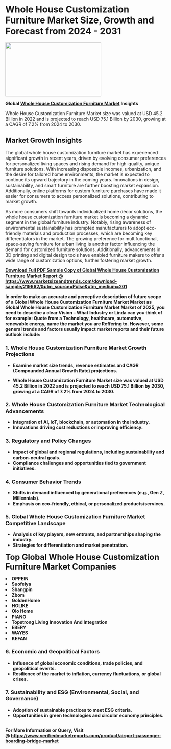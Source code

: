 <H1>Whole House Customization Furniture Market Size, Growth and Forecast from 2024 - 2031</H1><img class="aligncenter size-medium wp-image-584254" src="https://thirdeyenews.in/wp-content/uploads/2024/09/Global-Market-Research-300x168.jpeg" alt="" width="300" height="168" /><p><strong>Global&nbsp;<a href="https://www.marketsizeandtrends.com/download-sample/219662/&amp;utm_source=Pulse&amp;utm_medium=201">Whole House Customization Furniture Market</a> Insights</strong></p><p>Whole House Customization Furniture Market size was valued at USD 45.2 Billion in 2022 and is projected to reach USD 75.1 Billion by 2030, growing at a CAGR of 7.2% from 2024 to 2030.</p><p><h2>Market Growth Insights</h2> <p>The global whole house customization furniture market has experienced significant growth in recent years, driven by evolving consumer preferences for personalized living spaces and rising demand for high-quality, unique furniture solutions. With increasing disposable incomes, urbanization, and the desire for tailored home environments, the market is expected to continue its upward trajectory in the coming years. Innovations in design, sustainability, and smart furniture are further boosting market expansion. Additionally, online platforms for custom furniture purchases have made it easier for consumers to access personalized solutions, contributing to market growth.</p> <p><strong><a href="#"></a></strong></p> <p>As more consumers shift towards individualized home décor solutions, the whole house customization furniture market is becoming a dynamic segment in the global furniture industry. Notably, rising awareness of environmental sustainability has prompted manufacturers to adopt eco-friendly materials and production processes, which are becoming key differentiators in the market. The growing preference for multifunctional, space-saving furniture for urban living is another factor influencing the demand for customized furniture solutions. Additionally, advancements in 3D printing and digital design tools have enabled furniture makers to offer a wide range of customization options, further fostering market growth.</p> <p><strong><a href="#"></p><p><span class=""><strong>Download Full PDF Sample Copy of Global Whole House Customization Furniture Market Report</strong> @ <a href="https://www.marketsizeandtrends.com/download-sample/219662/&amp;utm_source=Pulse&amp;utm_medium=201" target="_blank">https://www.marketsizeandtrends.com/download-sample/219662/&amp;utm_source=Pulse&amp;utm_medium=201</a></span></p><p>In order to make an accurate and perceptive description of future scope of a Global&nbsp;Whole House Customization Furniture Market Market as Global&nbsp;Whole House Customization Furniture Market Market of 2025, you need to describe a clear Vision &ndash; What Industry or Linda can you think of for example: Quote from a Technology, healthcare, automotive, renewable energy, name the market you are Reffering to. However, some general trends and factors usually impact market reports and their future outlook include:</p><h3>1.&nbsp;<strong>Whole House Customization Furniture Market Growth Projections</strong></h3><ul><li>Examine market size trends, revenue estimates and CAGR (Compounded Annual Growth Rate) projections.</li><li><p>Whole House Customization Furniture Market size was valued at USD 45.2 Billion in 2022 and is projected to reach USD 75.1 Billion by 2030, growing at a CAGR of 7.2% from 2024 to 2030.</p></li></ul><h3>2.&nbsp;<strong>Whole House Customization Furniture Market Technological Advancements</strong></h3><ul><li>Integration of AI, IoT, blockchain, or automation in the industry.</li><li>Innovations driving cost reductions or improving efficiency.</li></ul><h3>3.&nbsp;<strong>Regulatory and Policy Changes</strong></h3><ul><li>Impact of global and regional regulations, including sustainability and carbon-neutral goals.</li><li>Compliance challenges and opportunities tied to government initiatives.</li></ul><h3>4.&nbsp;<strong>Consumer Behavior Trends</strong></h3><ul><li>Shifts in demand influenced by generational preferences (e.g., Gen Z, Millennials).</li><li>Emphasis on eco-friendly, ethical, or personalized products/services.</li></ul><h3>5.&nbsp;<strong>Global Whole House Customization Furniture Market Competitive Landscape</strong></h3><ul><li>Analysis of key players, new entrants, and partnerships shaping the industry.</li><li>Strategies for differentiation and market penetration.</li></ul><p data-pm-slice="1 1 []"><span style="color: inherit; font-family: inherit; font-size: 25px;">Top Global Whole House Customization Furniture Market Companies</span></p><div class="" data-test-id=""><p><li>OPPEIN</li><li> Suofeiya</li><li> Shangpin</li><li> Zbom</li><li> GoldenHome</li><li> HOLIKE</li><li> Olo Home</li><li> PIANO</li><li> Topstrong Living Innovation And Integration</li><li> EBERY</li><li> WAYES</li><li> KEFAN</li></p></div><h3>6.&nbsp;<strong>Economic and Geopolitical Factors</strong></h3><ul><li>Influence of global economic conditions, trade policies, and geopolitical events.</li><li>Resilience of the market to inflation, currency fluctuations, or global crises.</li></ul><h3>7.&nbsp;<strong>Sustainability and ESG (Environmental, Social, and Governance)</strong></h3><ul><li>Adoption of sustainable practices to meet ESG criteria.</li><li>Opportunities in green technologies and circular economy principles.</li></ul><h2><strong style="font-size: 14px;">For More Information or Query, Visit @&nbsp;</strong><a style="background-color: #ffffff; font-size: 14px;" href="https://www.marketsizeandtrends.com/report/whole-house-customization-furniture-market/" target="_blank">https://www.verifiedmarketreports.com/product/airport-passenger-boarding-bridge-market</a></h2>

